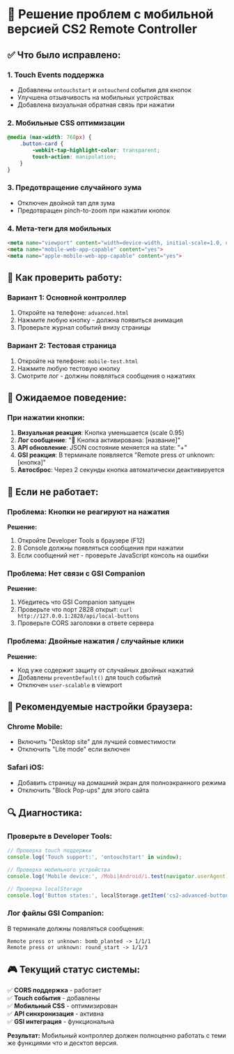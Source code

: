 # 📱 Решение проблем с мобильной версией CS2 Remote Controller

## ✅ Что было исправлено:

### 1. **Touch Events поддержка**
- Добавлены `ontouchstart` и `ontouchend` события для кнопок
- Улучшена отзывчивость на мобильных устройствах
- Добавлена визуальная обратная связь при нажатии

### 2. **Мобильные CSS оптимизации**
```css
@media (max-width: 768px) {
    .button-card {
        -webkit-tap-highlight-color: transparent;
        touch-action: manipulation;
    }
}
```

### 3. **Предотвращение случайного зума**
- Отключен двойной тап для зума
- Предотвращен pinch-to-zoom при нажатии кнопок

### 4. **Мета-теги для мобильных**
```html
<meta name="viewport" content="width=device-width, initial-scale=1.0, user-scalable=no">
<meta name="mobile-web-app-capable" content="yes">
<meta name="apple-mobile-web-app-capable" content="yes">
```

## 🔧 Как проверить работу:

### Вариант 1: Основной контроллер
1. Откройте на телефоне: `advanced.html`
2. Нажмите любую кнопку - должна появиться анимация
3. Проверьте журнал событий внизу страницы

### Вариант 2: Тестовая страница
1. Откройте на телефоне: `mobile-test.html`
2. Нажмите любую тестовую кнопку
3. Смотрите лог - должны появляться сообщения о нажатиях

## 🎯 Ожидаемое поведение:

### При нажатии кнопки:
1. **Визуальная реакция**: Кнопка уменьшается (scale 0.95)
2. **Лог сообщение**: "🎯 Кнопка активирована: [название]"
3. **API обновление**: JSON состояние меняется на state: "+"
4. **GSI реакция**: В терминале появляется "Remote press от unknown: [кнопка]"
5. **Автосброс**: Через 2 секунды кнопка автоматически деактивируется

## 🐛 Если не работает:

### Проблема: Кнопки не реагируют на нажатия
**Решение:**
1. Откройте Developer Tools в браузере (F12)
2. В Console должны появляться сообщения при нажатии
3. Если сообщений нет - проверьте JavaScript консоль на ошибки

### Проблема: Нет связи с GSI Companion
**Решение:**
1. Убедитесь что GSI Companion запущен
2. Проверьте что порт 2828 открыт: `curl http://127.0.0.1:2828/api/local-buttons`
3. Проверьте CORS заголовки в ответе сервера

### Проблема: Двойные нажатия / случайные клики
**Решение:**
- Код уже содержит защиту от случайных двойных нажатий
- Добавлены `preventDefault()` для touch событий
- Отключен `user-scalable` в viewport

## 📱 Рекомендуемые настройки браузера:

### Chrome Mobile:
- Включить "Desktop site" для лучшей совместимости
- Отключить "Lite mode" если включен

### Safari iOS:
- Добавить страницу на домашний экран для полноэкранного режима
- Отключить "Block Pop-ups" для этого сайта

## 🔍 Диагностика:

### Проверьте в Developer Tools:
```javascript
// Проверка touch поддержки
console.log('Touch support:', 'ontouchstart' in window);

// Проверка мобильного устройства  
console.log('Mobile device:', /Mobi|Android/i.test(navigator.userAgent));

// Проверка localStorage
console.log('Button states:', localStorage.getItem('cs2-advanced-buttons'));
```

### Лог файлы GSI Companion:
В терминале должны появляться сообщения:
```
Remote press от unknown: bomb_planted -> 1/1/1
Remote press от unknown: round_start -> 1/1/3
```

## 🎮 Текущий статус системы:

✅ **CORS поддержка** - работает  
✅ **Touch события** - добавлены  
✅ **Мобильный CSS** - оптимизирован  
✅ **API синхронизация** - активна  
✅ **GSI интеграция** - функциональна  

**Результат:** Мобильный контроллер должен полноценно работать с теми же функциями что и десктоп версия.
